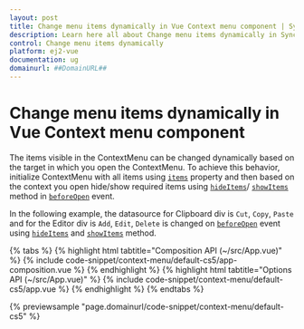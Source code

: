 ```yaml
---
layout: post
title: Change menu items dynamically in Vue Context menu component | Syncfusion
description: Learn here all about Change menu items dynamically in Syncfusion Vue Context menu component of Syncfusion Essential JS 2 and more.
control: Change menu items dynamically 
platform: ej2-vue
documentation: ug
domainurl: ##DomainURL##
---
```


# Change menu items dynamically in Vue Context menu component

The items visible in the ContextMenu can be changed dynamically based on the target in which you open the ContextMenu. To achieve this behavior, initialize ContextMenu with all items using [`items`](https://ej2.syncfusion.com/vue/documentation/api/context-menu#items) property and then based on the context you open hide/show required items using [`hideItems`](https://ej2.syncfusion.com/vue/documentation/api/context-menu#hideitems)/ [`showItems`](https://ej2.syncfusion.com/vue/documentation/api/context-menu#showitems) method in [`beforeOpen`](https://ej2.syncfusion.com/vue/documentation/api/context-menu#beforeopen) event.

In the following example, the datasource for Clipboard div is `Cut`, `Copy`, `Paste` and for the Editor div is `Add`, `Edit`, `Delete` is changed on [`beforeOpen`](https://ej2.syncfusion.com/vue/documentation/api/context-menu#beforeopen) event using [`hideItems`](https://ej2.syncfusion.com/vue/documentation/api/context-menu#hideitems) and [`showItems`](https://ej2.syncfusion.com/vue/documentation/api/context-menu#showitems) method.

{% tabs %}
{% highlight html tabtitle="Composition API (~/src/App.vue)" %}
{% include code-snippet/context-menu/default-cs5/app-composition.vue %}
{% endhighlight %}
{% highlight html tabtitle="Options API (~/src/App.vue)" %}
{% include code-snippet/context-menu/default-cs5/app.vue %}
{% endhighlight %}
{% endtabs %}
        
{% previewsample "page.domainurl/code-snippet/context-menu/default-cs5" %}
